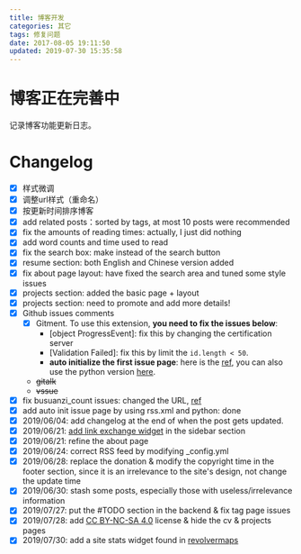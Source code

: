 ```yaml
---
title: 博客开发
categories: 其它
tags: 修复问题
date: 2017-08-05 19:11:50
updated: 2019-07-30 15:35:58
---
```

# 博客正在完善中
记录博客功能更新日志。

<!-- more -->
# Changelog
- [x] 样式微调
- [x] 调整url样式（重命名）
- [x] 按更新时间排序博客
- [x] add related posts：sorted by tags, at most 10 posts were recommended
- [x] fix the amounts of reading times: actually, I just did nothing
- [x] add word counts and time used to read
- [x] fix the search box: make instead of the search button
- [x] resume section: both English and Chinese version added
- [x] fix about page layout: have fixed the search area and tuned some style issues
- [x] projects section: added the basic page + layout
- [x] projects section: need to promote and add more details!
- [x] Github issues comments
    - [x] Gitment. To use this extension, **you need to fix the issues below**:
        - [object ProgressEvent]: fix this by changing the certification server
        - [Validation Failed]: fix this by limit the `id.length < 50`.
        - **auto initialize the first issue page**: here is the [ref](https://draveness.me/git-comments-initialize), you can also use the python version [here](https://gist.github.com/zhongqin0820/885d2aaeceaf445232b3f4badc0657e5).
    - ~~gitalk~~
    - ~~vssue~~
- [x] fix busuanzi_count issues: changed the URL, [ref](https://juejin.im/post/5bbc954a5188255c7c657ca5)
- [x] add auto init issue page by using rss.xml and python: done
- [x] 2019/06/04: add changelog at the end of when the post gets updated.
- [x] 2019/06/21: [add link exchange widget](https://www.jianshu.com/p/43eb0819f51a) in the sidebar section
- [x] 2019/06/21: refine the about page
- [x] 2019/06/24: correct RSS feed by modifying _config.yml
- [x] 2019/06/28: replace the donation & modify the copyright time in the footer section, since it is an irrelevance to the site's design, not change the update time
- [x] 2019/06/30: stash some posts, especially those with useless/irrelevance information
- [x] 2019/07/27: put the #TODO section in the backend & fix tag page issues
- [x] 2019/07/28: add [CC BY-NC-SA 4.0](https://creativecommons.org/licenses/by-nc-sa/4.0/) license & hide the cv & projects pages
- [x] 2019/07/30: add a site stats widget found in [revolvermaps](https://www.revolvermaps.com/)

[//]: # (TODO:Zoking:2019/07/27)
[//]: # (- ~~willing to add web ad?~~ )
[//]: # (DUE:Zoking:2019/07/27)